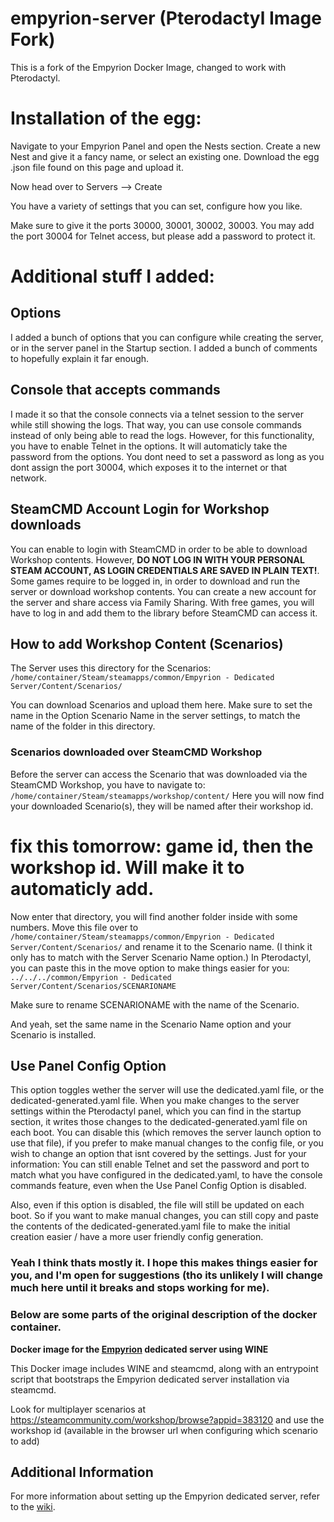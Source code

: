 # empyrion-server (Pterodactyl Image Fork)

This is a fork of the Empyrion Docker Image, changed to work with Pterodactyl.

# Installation of the egg:
Navigate to your Empyrion Panel and open the Nests section.
Create a new Nest and give it a fancy name, or select an existing one.
Download the egg .json file found on this page and upload it.

Now head over to Servers --> Create

You have a variety of settings that you can set, configure how you like.

Make sure to give it the ports 30000, 30001, 30002, 30003.
You may add the port 30004 for Telnet access, but please add a password to protect it.

# Additional stuff I added:
## Options
I added a bunch of options that you can configure while creating the server, or in the server panel in the Startup section.
I added a bunch of comments to hopefully explain it far enough.

## Console that accepts commands
I made it so that the console connects via a telnet session to the server while still showing the logs.
That way, you can use console commands instead of only being able to read the logs.
However, for this functionality, you have to enable Telnet in the options.
It will automaticly take the password from the options.
You dont need to set a password as long as you dont assign the port 30004, which exposes it to the internet or that network.

## SteamCMD Account Login for Workshop downloads
You can enable to login with SteamCMD in order to be able to download Workshop contents.
However, **DO NOT LOG IN WITH YOUR PERSONAL STEAM ACCOUNT, AS LOGIN CREDENTIALS ARE SAVED IN PLAIN TEXT!**.
Some games require to be logged in, in order to download and run the server or download workshop contents.
You can create a new account for the server and share access via Family Sharing. With free games, you will have to log in and add them to the library before SteamCMD can access it.

## How to add Workshop Content (Scenarios)
The Server uses this directory for the Scenarios:
`/home/container/Steam/steamapps/common/Empyrion - Dedicated Server/Content/Scenarios/`

You can download Scenarios and upload them here.
Make sure to set the name in the Option Scenario Name in the server settings, to match the name of the folder in this directory.

### Scenarios downloaded over SteamCMD Workshop
Before the server can access the Scenario that was downloaded via the SteamCMD Workshop, you have to navigate to:
`/home/container/Steam/steamapps/workshop/content/`
Here you will now find your downloaded Scenario(s), they will be named after their workshop id.

# fix this tomorrow: game id, then the workshop id. Will make it to automaticly add.

Now enter that directory, you will find another folder inside with some numbers. Move this file over to `/home/container/Steam/steamapps/common/Empyrion - Dedicated Server/Content/Scenarios/` and rename it to the Scenario name. (I think it only has to match with the Server Scenario Name option.)
In Pterodactyl, you can paste this in the move option to make things easier for you:
`../../../common/Empyrion - Dedicated Server/Content/Scenarios/SCENARIONAME`

Make sure to rename SCENARIONAME with the name of the Scenario.

And yeah, set the same name in the Scenario Name option and your Scenario is installed.

## Use Panel Config Option
This option toggles wether the server will use the dedicated.yaml file, or the dedicated-generated.yaml file.
When you make changes to the server settings within the Pterodactyl panel, which you can find in the startup section, it writes those changes to the dedicated-generated.yaml file on each boot.
You can disable this (which removes the server launch option to use that file), if you prefer to make manual changes to the config file, or you wish to change an option that isnt covered by the settings.
Just for your information: You can still enable Telnet and set the password and port to match what you have configured in the dedicated.yaml, to have the console commands feature, even when the Use Panel Config Option is disabled.

Also, even if this option is disabled, the file will still be updated on each boot. So if you want to make manual changes, you can still copy and paste the contents of the dedicated-generated.yaml file to make the initial creation easier / have a more user friendly config generation.

### Yeah I think thats mostly it. I hope this makes things easier for you, and I'm open for suggestions (tho its unlikely I will change much here until it breaks and stops working for me).



### Below are some parts of the original description of the docker container.

**Docker image for the [Empyrion](https://empyriongame.com/) dedicated server using WINE**

This Docker image includes WINE and steamcmd, along with an entrypoint script that bootstraps the Empyrion dedicated server installation via steamcmd.

Look for multiplayer scenarios at https://steamcommunity.com/workshop/browse?appid=383120 and use the workshop id (available in the browser url when configuring which scenario to add)

## Additional Information
For more information about setting up the Empyrion dedicated server, refer to the [wiki](https://empyrion.gamepedia.com/Dedicated_Server_Setup).

